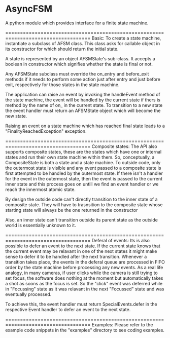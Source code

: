 # AsyncFSM
A python module which provides interface for a finite state machine.

===================================================================================
Basic:
To create a state machine, instantiate a subclass of AFSM class.
This class asks for callable object in its constructor for which should return the initial state.

A state is represented by an object AFSMState's sub-class. It accepts a boolean in constructor which signifies whether the state is final or not.

Any AFSMState subclass must override the on_entry and before_exit methods if it needs to perform some action just after entry and just before exit, respectively for those states in the state machine.

The application can raise an event by invoking the handleEvent method of the state machine, the event will be handled by the current state if thers is method by the name of on_<eventName> in the current state.
To transition to a new state the event handler must return an AFSMState object which will become the new state.

Raising an event on a state machine which has reached final state leads to a "FinalityReachedException" exception.

===================================================================================
Composite states:
The API also supports composite states, these are the states which have one or internal states and run their own state machine within them.
So, conceptually, a CompositeState is both a state and a state machine.
To outside code, only the outermost state is visible and any event passed to a composite state is first attempted to be handled by the outermost state.
If there isn't a handler for the event in the outermost state, then the event is passed to the current inner state and this process goes on untill we find an event handler or we reach the innermost atomic state.

By design the outside code can't directly transition to the inner state of a composite state. They will have to trasnsition to the composite state whose starting state will always be the one returned in the constructor

Also, an inner state can't transition outside its parent state as the outside world is essentially unknown to it.

===================================================================================
Deferal of events:
Its is also possible to defer an event to the next state. If the current state knows that the current event may be relavant in one of the next states it might make sense to defer it to be handled after the next transition. Whenever a transition takes place, the events in the deferal queue are processed in FIFO order by the state machine before processing any new events. As a real life analogy, in many cameras, if user clicks while the camera is still trying to set focus, the software does nothing at the moment but automatically takes a shot as soons as the focus is set.
So the "click" event was deferred while in "Focussing" state as it was relavant in the next "Focussed" state and was eventually processed.

To achieve this, the event handler must return SpecialEvents.defer in the respective Event handler to defer an event to the next state.

===================================================================================
Examples:
Please refer to the example code snippets in the "examples" directory to see coding examples.

